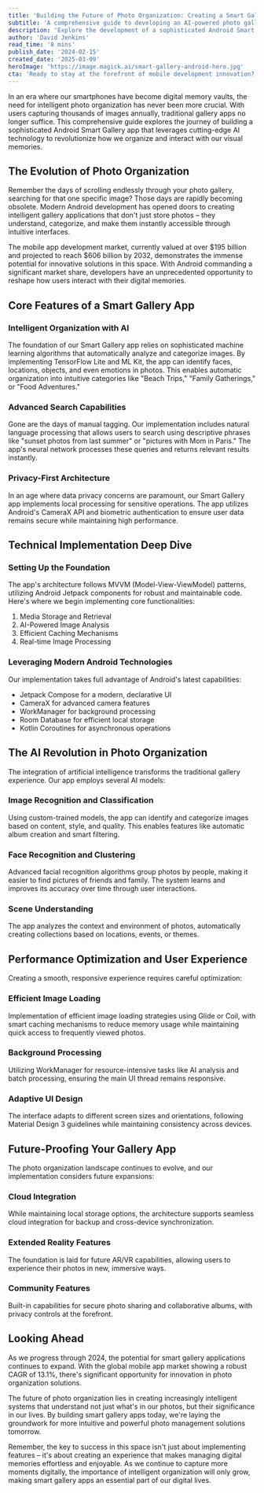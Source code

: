 ```yaml
---
title: 'Building the Future of Photo Organization: Creating a Smart Gallery App for Android'
subtitle: 'A comprehensive guide to developing an AI-powered photo gallery app for Android'
description: 'Explore the development of a sophisticated Android Smart Gallery app that leverages AI technology to revolutionize photo organization. Learn about implementing intelligent categorization, advanced search capabilities, and privacy-first architecture while utilizing modern Android development practices and frameworks.'
author: 'David Jenkins'
read_time: '8 mins'
publish_date: '2024-02-15'
created_date: '2025-03-09'
heroImage: 'https://image.magick.ai/smart-gallery-android-hero.jpg'
cta: 'Ready to stay at the forefront of mobile development innovation? Follow us on LinkedIn for more in-depth technical insights and the latest trends in Android app development.'
---
```


In an era where our smartphones have become digital memory vaults, the need for intelligent photo organization has never been more crucial. With users capturing thousands of images annually, traditional gallery apps no longer suffice. This comprehensive guide explores the journey of building a sophisticated Android Smart Gallery app that leverages cutting-edge AI technology to revolutionize how we organize and interact with our visual memories.

## The Evolution of Photo Organization

Remember the days of scrolling endlessly through your photo gallery, searching for that one specific image? Those days are rapidly becoming obsolete. Modern Android development has opened doors to creating intelligent gallery applications that don't just store photos – they understand, categorize, and make them instantly accessible through intuitive interfaces.

The mobile app development market, currently valued at over $195 billion and projected to reach $606 billion by 2032, demonstrates the immense potential for innovative solutions in this space. With Android commanding a significant market share, developers have an unprecedented opportunity to reshape how users interact with their digital memories.

## Core Features of a Smart Gallery App

### Intelligent Organization with AI

The foundation of our Smart Gallery app relies on sophisticated machine learning algorithms that automatically analyze and categorize images. By implementing TensorFlow Lite and ML Kit, the app can identify faces, locations, objects, and even emotions in photos. This enables automatic organization into intuitive categories like "Beach Trips," "Family Gatherings," or "Food Adventures."

### Advanced Search Capabilities

Gone are the days of manual tagging. Our implementation includes natural language processing that allows users to search using descriptive phrases like "sunset photos from last summer" or "pictures with Mom in Paris." The app's neural network processes these queries and returns relevant results instantly.

### Privacy-First Architecture

In an age where data privacy concerns are paramount, our Smart Gallery app implements local processing for sensitive operations. The app utilizes Android's CameraX API and biometric authentication to ensure user data remains secure while maintaining high performance.

## Technical Implementation Deep Dive

### Setting Up the Foundation

The app's architecture follows MVVM (Model-View-ViewModel) patterns, utilizing Android Jetpack components for robust and maintainable code. Here's where we begin implementing core functionalities:

1. Media Storage and Retrieval
2. AI-Powered Image Analysis
3. Efficient Caching Mechanisms
4. Real-time Image Processing

### Leveraging Modern Android Technologies

Our implementation takes full advantage of Android's latest capabilities:

- Jetpack Compose for a modern, declarative UI
- CameraX for advanced camera features
- WorkManager for background processing
- Room Database for efficient local storage
- Kotlin Coroutines for asynchronous operations

## The AI Revolution in Photo Organization

The integration of artificial intelligence transforms the traditional gallery experience. Our app employs several AI models:

### Image Recognition and Classification

Using custom-trained models, the app can identify and categorize images based on content, style, and quality. This enables features like automatic album creation and smart filtering.

### Face Recognition and Clustering

Advanced facial recognition algorithms group photos by people, making it easier to find pictures of friends and family. The system learns and improves its accuracy over time through user interactions.

### Scene Understanding

The app analyzes the context and environment of photos, automatically creating collections based on locations, events, or themes.

## Performance Optimization and User Experience

Creating a smooth, responsive experience requires careful optimization:

### Efficient Image Loading

Implementation of efficient image loading strategies using Glide or Coil, with smart caching mechanisms to reduce memory usage while maintaining quick access to frequently viewed photos.

### Background Processing

Utilizing WorkManager for resource-intensive tasks like AI analysis and batch processing, ensuring the main UI thread remains responsive.

### Adaptive UI Design

The interface adapts to different screen sizes and orientations, following Material Design 3 guidelines while maintaining consistency across devices.

## Future-Proofing Your Gallery App

The photo organization landscape continues to evolve, and our implementation considers future expansions:

### Cloud Integration

While maintaining local storage options, the architecture supports seamless cloud integration for backup and cross-device synchronization.

### Extended Reality Features

The foundation is laid for future AR/VR capabilities, allowing users to experience their photos in new, immersive ways.

### Community Features

Built-in capabilities for secure photo sharing and collaborative albums, with privacy controls at the forefront.

## Looking Ahead

As we progress through 2024, the potential for smart gallery applications continues to expand. With the global mobile app market showing a robust CAGR of 13.1%, there's significant opportunity for innovation in photo organization solutions.

The future of photo organization lies in creating increasingly intelligent systems that understand not just what's in our photos, but their significance in our lives. By building smart gallery apps today, we're laying the groundwork for more intuitive and powerful photo management solutions tomorrow.

Remember, the key to success in this space isn't just about implementing features – it's about creating an experience that makes managing digital memories effortless and enjoyable. As we continue to capture more moments digitally, the importance of intelligent organization will only grow, making smart gallery apps an essential part of our digital lives.